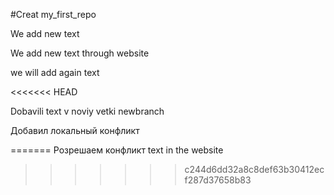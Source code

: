 #Creat my_first_repo

We add new text

We add new text through website


we will add again text

<<<<<<< HEAD

Dobavili text v noviy vetki newbranch

Добавил локальный конфликт




=======
Розрешаем конфликт text in the website
>>>>>>> c244d6dd32a8c8def63b30412ecf287d37658b83
